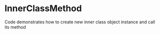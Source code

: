 # InnerClassMethod
Code demonstrates how to create new inner class object instance and call its method
